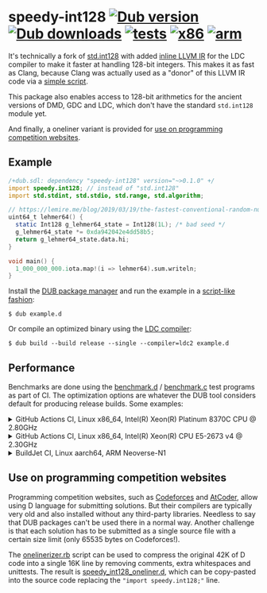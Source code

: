 # speedy-int128 [![Dub version](https://img.shields.io/dub/v/speedy-int128.svg)](https://code.dlang.org/packages/speedy-int128) [![Dub downloads](https://img.shields.io/dub/dt/speedy-int128.svg)](https://code.dlang.org/packages/speedy-int128) [![tests](https://github.com/ssvb/speedy-int128/actions/workflows/tests.yml/badge.svg)](https://github.com/ssvb/speedy-int128/actions/workflows/tests.yml) [![x86](https://github.com/ssvb/speedy-int128/actions/workflows/x86.yml/badge.svg)](https://github.com/ssvb/speedy-int128/actions/workflows/x86.yml) [![arm](https://github.com/ssvb/speedy-int128/actions/workflows/arm.yml/badge.svg)](https://github.com/ssvb/speedy-int128/actions/workflows/arm.yml)

It's technically a fork of [std.int128](https://dlang.org/phobos/std_int128.html) with added
[inline LLVM IR](https://github.com/ssvb/speedy-int128/blob/main/speedy/int128_core_ldc.d)
for the LDC compiler to make it faster at handling 128-bit integers. This makes it as
fast as Clang, because Clang was actually used as a "donor" of this LLVM IR code via a
[simple script](https://github.com/ssvb/speedy-int128/blob/main/speedy/gen_int128_core_ldc.rb).

This package also enables access to 128-bit arithmetics for the ancient versions of DMD, GDC
and LDC, which don't have the standard `std.int128` module yet.

And finally, a oneliner variant is provided for
[use on programming competition websites](https://github.com/ssvb/speedy-int128/tree/main#use-on-programming-competition-websites).

## Example

```D
/+dub.sdl: dependency "speedy-int128" version="~>0.1.0" +/
import speedy.int128; // instead of "std.int128"
import std.stdint, std.stdio, std.range, std.algorithm;

// https://lemire.me/blog/2019/03/19/the-fastest-conventional-random-number-generator-that-can-pass-big-crush/
uint64_t lehmer64() {
  static Int128 g_lehmer64_state = Int128(1L); /* bad seed */
  g_lehmer64_state *= 0xda942042e4dd58b5;
  return g_lehmer64_state.data.hi;
}

void main() {
  1_000_000_000.iota.map!(i => lehmer64).sum.writeln;
}
```

Install the [DUB package manager](https://github.com/dlang/dub) and run the example in a [script-like fashion](https://dub.pm/advanced_usage):
```
$ dub example.d
```

Or compile an optimized binary using the [LDC compiler](https://github.com/ldc-developers/ldc/releases):
```
$ dub build --build release --single --compiler=ldc2 example.d
```

## Performance

Benchmarks are done using the [benchmark.d](https://raw.githubusercontent.com/ssvb/speedy-int128/main/benchmark.d) /
[benchmark.c](https://raw.githubusercontent.com/ssvb/speedy-int128/main/benchmark.c) test programs as part of CI.
The optimization options are whatever the DUB tool considers default for producing release builds.
Some examples:

<details>
  <summary>GitHub Actions CI, Linux x86_64, Intel(R) Xeon(R) Platinum 8370C CPU @ 2.80GHz</summary>

https://github.com/ssvb/speedy-int128/actions/runs/3859195372/jobs/6578500703

| test program                                                                       | language | compiler       | 64-bit     | 32-bit     | notes                        |
|:----------------------------------------------------------------------------------:|:--------:|:--------------:|:----------:|:----------:|:----------------------------:|
|[benchmark.d](https://raw.githubusercontent.com/ssvb/speedy-int128/main/benchmark.d)| D        | DMD 2.100.2    | 2999 ms    | 10755 ms   | std.int128                   |
|[benchmark.d](https://raw.githubusercontent.com/ssvb/speedy-int128/main/benchmark.d)| D        | GDC 12.1.0     | 2943 ms    | -          | std.int128                   |
|[benchmark.d](https://raw.githubusercontent.com/ssvb/speedy-int128/main/benchmark.d)| D        | LDC 1.30.0     | 1930 ms    | 5765 ms    | std.int128                   |
|[benchmark.c](https://raw.githubusercontent.com/ssvb/speedy-int128/main/benchmark.c)| C/C++    | Clang 14.0.0   | 468 ms     | -          | -O3                          |
|[benchmark.d](https://raw.githubusercontent.com/ssvb/speedy-int128/main/benchmark.d)| D        | LDC 1.30.0     | 402 ms     | 3582 ms    | speedy.int128 v0.1.0         |
|[benchmark.c](https://raw.githubusercontent.com/ssvb/speedy-int128/main/benchmark.c)| C/C++    | GCC 11.3.0     | 393 ms     | -          | -O3                          |

</details>

<details>
  <summary>GitHub Actions CI, Linux x86_64, Intel(R) Xeon(R) CPU E5-2673 v4 @ 2.30GHz</summary>

https://github.com/ssvb/speedy-int128/actions/runs/3859220724/jobs/6578545848

| test program                                                                       | language | compiler       | 64-bit     | 32-bit     | notes                        |
|:----------------------------------------------------------------------------------:|:--------:|:--------------:|:----------:|:----------:|:----------------------------:|
|[benchmark.d](https://raw.githubusercontent.com/ssvb/speedy-int128/main/benchmark.d)| D        | DMD 2.100.2    | 3854 ms    | 11125 ms   | std.int128                   |
|[benchmark.d](https://raw.githubusercontent.com/ssvb/speedy-int128/main/benchmark.d)| D        | GDC 12.1.0     | 3753 ms    | -          | std.int128                   |
|[benchmark.d](https://raw.githubusercontent.com/ssvb/speedy-int128/main/benchmark.d)| D        | LDC 1.30.0     | 2735 ms    | 6068 ms    | std.int128                   |
|[benchmark.c](https://raw.githubusercontent.com/ssvb/speedy-int128/main/benchmark.c)| C/C++    | Clang 14.0.0   | 1885 ms    | -          | -O3                          |
|[benchmark.d](https://raw.githubusercontent.com/ssvb/speedy-int128/main/benchmark.d)| D        | LDC 1.30.0     | 1801 ms    | 4011 ms    | speedy.int128 v0.1.0         |
|[benchmark.c](https://raw.githubusercontent.com/ssvb/speedy-int128/main/benchmark.c)| C/C++    | GCC 11.3.0     | 1792 ms    | -          | -O3                          |

</details>

<details>
  <summary>BuildJet CI, Linux aarch64, ARM Neoverse-N1</summary>

https://github.com/ssvb/speedy-int128/actions/runs/3859220721/jobs/6578545846

| test program                                                                       | language | compiler       | 64-bit     | 32-bit     | notes                        |
|:----------------------------------------------------------------------------------:|:--------:|:--------------:|:----------:|:----------:|:----------------------------:|
|[benchmark.d](https://raw.githubusercontent.com/ssvb/speedy-int128/main/benchmark.d)| D        | GDC 12.1.0     | 2867 ms    | -          | std.int128                   |
|[benchmark.d](https://raw.githubusercontent.com/ssvb/speedy-int128/main/benchmark.d)| D        | LDC 1.30.0     | 1657 ms    | -          | std.int128                   |
|[benchmark.d](https://raw.githubusercontent.com/ssvb/speedy-int128/main/benchmark.d)| D        | LDC 1.28.0     | 941 ms     | 12739 ms   | speedy.int128 v0.1.0         |
|[benchmark.d](https://raw.githubusercontent.com/ssvb/speedy-int128/main/benchmark.d)| D        | LDC 1.30.0     | 934 ms     | -          | speedy.int128 v0.1.0         |
|[benchmark.c](https://raw.githubusercontent.com/ssvb/speedy-int128/main/benchmark.c)| C/C++    | Clang 14.0.0   | 922 ms     | -          | -O3                          |
|[benchmark.c](https://raw.githubusercontent.com/ssvb/speedy-int128/main/benchmark.c)| C/C++    | GCC 11.2.0     | 898 ms     | -          | -O3                          |

</details>

## Use on programming competition websites

Programming competition websites, such as [Codeforces](https://codeforces.com/) and
[AtCoder](https://atcoder.jp/), allow using D language for submitting solutions. But
their compilers are typically very old and also installed without any third-party
libraries. Needless to say that DUB packages can't be used there in a normal way.
Another challenge is that each solution has to be submitted as a single source file
with a certain size limit (only 65535 bytes on Codeforces!).

The [onelinerizer.rb](https://github.com/ssvb/speedy-int128/blob/main/onelinerizer.rb)
script can be used to compress the original 42K of D code into a single 16K line
by removing comments, extra whitespaces and unittests. The result is
[speedy_int128_oneliner.d](https://raw.githubusercontent.com/ssvb/speedy-int128/main/speedy_int128_oneliner.d),
which can be copy-pasted into the source code replacing the `"import speedy.int128;"` line.
